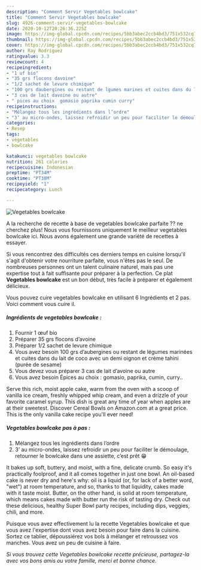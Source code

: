 ```yaml
---
description: "Comment Servir Vegetables bowlcake"
title: "Comment Servir Vegetables bowlcake"
slug: 4926-comment-servir-vegetables-bowlcake
date: 2020-10-12T20:26:36.225Z
image: https://img-global.cpcdn.com/recipes/5bb3abec2ccb4bd3/751x532cq70/vegetables-bowlcake-photo-principale-de-la-recette.jpg
thumbnail: https://img-global.cpcdn.com/recipes/5bb3abec2ccb4bd3/751x532cq70/vegetables-bowlcake-photo-principale-de-la-recette.jpg
cover: https://img-global.cpcdn.com/recipes/5bb3abec2ccb4bd3/751x532cq70/vegetables-bowlcake-photo-principale-de-la-recette.jpg
author: Ray Rodriguez
ratingvalue: 3.3
reviewcount: 4
recipeingredient:
- "1 uf bio"
- "35 grs flocons davoine"
- "1/2 sachet de levure chimique"
- "100 grs daubergines ou restant de lgumes marines et cuites dans du lait de coco avec un demi oignon et crme tahini pure de sesame"
- "3 cas de lait davoine ou autre"
- " pices au choix  gomasio paprika cumin curry"
recipeinstructions:
- "Mélangez tous les ingrédients dans l’ordre"
- "3’ au micro-ondes, laissez refroidir un peu pour faciliter le démoulage, retourner le bowlcake dans une assiette, c’est prêt 😁"
categories:
- Resep
tags:
- vegetables
- bowlcake

katakunci: vegetables bowlcake 
nutrition: 261 calories
recipecuisine: Indonesian
preptime: "PT34M"
cooktime: "PT38M"
recipeyield: "1"
recipecategory: Lunch

---
```



![Vegetables bowlcake](https://img-global.cpcdn.com/recipes/5bb3abec2ccb4bd3/751x532cq70/vegetables-bowlcake-photo-principale-de-la-recette.jpg)

A la recherche de recette à base de vegetables bowlcake parfaite ?? ne cherchez plus! Nous vous fournissons uniquement le meilleur vegetables bowlcake ici. Nous avons également une grande variété de recettes à essayer.

Si vous rencontrez des difficultés ces derniers temps en cuisine lorsqu'il s'agit d'obtenir votre nourriture parfaite, vous n'êtes pas le seul. De nombreuses personnes ont un talent culinaire naturel, mais pas une expertise tout à fait suffisante pour préparer à la perfection. Ce plat <strong> Vegetables bowlcake </strong> est un bon début, très facile à préparer et également délicieux.

<!--inarticleads1-->

Vous pouvez cuire vegetables bowlcake en utilisant 6 Ingrédients et 2 pas. Voici comment vous cuire il.

##### Ingrédients de vegetables bowlcake :

1. Fournir 1 œuf bio
1. Préparer 35 grs flocons d’avoine
1. Préparer 1/2 sachet de levure chimique
1. Vous avez besoin 100 grs d’aubergines ou restant de légumes marinées et cuites dans du lait de coco avec un demi oignon et crème tahini (purée de sesame)
1. Vous devez vous préparer 3 cas de lait d’avoine ou autre
1. Vous avez besoin  Épices au choix : gomasio, paprika, cumin, curry..


Serve this rich, moist apple cake, warm from the oven with a scoop of vanilla ice cream, freshly whipped whip cream, and even a drizzle of your favorite caramel syrup. This dish is great any time of year when apples are at their sweetest. Discover Cereal Bowls on Amazon.com at a great price. This is the only vanilla cake recipe you&#39;ll ever need! 

<!--inarticleads2-->

##### Vegetables bowlcake pas à pas :

1. Mélangez tous les ingrédients dans l’ordre
1. 3’ au micro-ondes, laissez refroidir un peu pour faciliter le démoulage, retourner le bowlcake dans une assiette, c’est prêt 😁


It bakes up soft, buttery, and moist, with a fine, delicate crumb. So easy it&#39;s practically foolproof, and it all comes together in just one bowl. An oil-based cake is never dry and here&#39;s why: oil is a liquid (or, for lack of a better word, &#34;wet&#34;) at room temperature, and so, thanks to that liquidity, cakes made with it taste moist. Butter, on the other hand, is solid at room temperature, which means cakes made with butter run the risk of tasting dry. Check out these delicious, healthy Super Bowl party recipes, including dips, veggies, chili, and more. 

<!--inarticleads1-->

<p>
Puisque vous avez effectivement lu la recette Vegetables bowlcake et que vous avez l'expertise dont vous avez besoin pour faire dans la cuisine. Sortez ce tablier, dépoussiérez vos bols à mélanger et retroussez vos manches. Vous avez un peu de cuisine à faire.
</p>

<p>
<i>Si vous trouvez cette Vegetables bowlcake recette précieuse, partagez-la avec vos bons amis ou votre famille, merci et bonne chance.</i>
</p>
